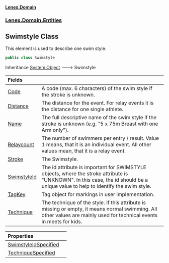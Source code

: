 #### [Lenex.Domain](index.md 'index')
### [Lenex.Domain.Entities](Lenex.Domain.Entities.md 'Lenex.Domain.Entities')

## Swimstyle Class

This element is used to describe one swim style.

```csharp
public class Swimstyle
```

Inheritance [System.Object](https://docs.microsoft.com/en-us/dotnet/api/System.Object 'System.Object') &#129106; Swimstyle

| Fields | |
| :--- | :--- |
| [Code](Lenex.Domain.Entities.Swimstyle.Code.md 'Lenex.Domain.Entities.Swimstyle.Code') | A code (max. 6 characters) of the swim style if the stroke is unknown. |
| [Distance](Lenex.Domain.Entities.Swimstyle.Distance.md 'Lenex.Domain.Entities.Swimstyle.Distance') | The distance for the event. For relay events it is the distance for one single athlete. |
| [Name](Lenex.Domain.Entities.Swimstyle.Name.md 'Lenex.Domain.Entities.Swimstyle.Name') | The full descriptive name of the swim style if the stroke is unknown (e.g. "5 x 75m Breast with one Arm only"). |
| [Relaycount](Lenex.Domain.Entities.Swimstyle.Relaycount.md 'Lenex.Domain.Entities.Swimstyle.Relaycount') | The number of swimmers per entry / result. Value 1 means, that it is an individual event. All other values mean, that it is a relay event. |
| [Stroke](Lenex.Domain.Entities.Swimstyle.Stroke.md 'Lenex.Domain.Entities.Swimstyle.Stroke') | The Swimstyle. |
| [SwimstyleId](Lenex.Domain.Entities.Swimstyle.SwimstyleId.md 'Lenex.Domain.Entities.Swimstyle.SwimstyleId') | The id attribute is important for SWIMSTYLE objects, where the stroke attribute is "UNKNOWN". In this case, the id should be a unique value to help to identify the swim style. |
| [TagKey](Lenex.Domain.Entities.Swimstyle.TagKey.md 'Lenex.Domain.Entities.Swimstyle.TagKey') | Tag object for markings in user implementation. |
| [Technique](Lenex.Domain.Entities.Swimstyle.Technique.md 'Lenex.Domain.Entities.Swimstyle.Technique') | The technique of the style. If this attribute is missing or empty, it means normal swimming. All other values are mainly used for technical events in meets for kids. |

| Properties | |
| :--- | :--- |
| [SwimstyleIdSpecified](Lenex.Domain.Entities.Swimstyle.SwimstyleIdSpecified.md 'Lenex.Domain.Entities.Swimstyle.SwimstyleIdSpecified') | |
| [TechniqueSpecified](Lenex.Domain.Entities.Swimstyle.TechniqueSpecified.md 'Lenex.Domain.Entities.Swimstyle.TechniqueSpecified') | |
